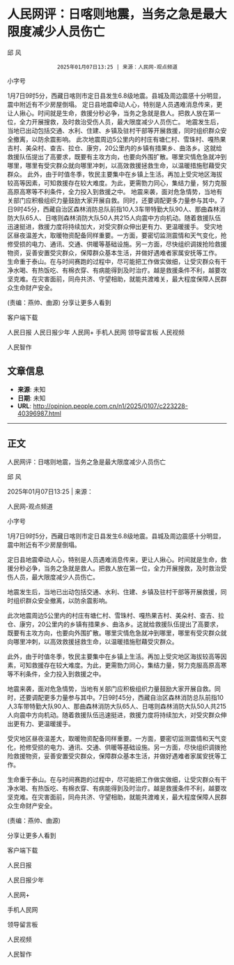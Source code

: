 # 人民网评：日喀则地震，当务之急是最大限度减少人员伤亡

邱 风


					2025年01月07日13:25 | 来源：人民网-观点频道


小字号





1月7日9时5分，西藏日喀则市定日县发生6.8级地震。县城及周边震感十分明显，震中附近有不少房屋倒塌。
定日县地震牵动人心，特别是人员遇难消息传来，更让人揪心。时间就是生命，救援分秒必争，当务之急就是救人。把救人放在第一位，全力开展搜救，及时救治受伤人员，最大限度减少人员伤亡。
地震发生后，当地已出动包括交通、水利、住建、乡镇及驻村干部等开展救援，同时组织群众安全撤离，以防余震影响。
此次地震周边5公里内的村庄有塘仁村、雪珠村、嘎热果吉村、美朵村、查吉、拉仓、康穷，20公里内的乡镇有措果乡、曲洛乡。这就给救援队伍提出了高要求，既要有主攻方向，也要向外围扩散。哪里灾情危急就冲到哪里，哪里有受灾群众就向哪里冲刺，以高效救援拯救生命，以温暖措施慰藉受灾群众。
此外，由于时值冬季，牧民主要集中在乡镇上生活。再加上受灾地区海拔较高等因素，可知救援存在较大难度。为此，更需勠力同心，集结力量，努力克服高原高寒等不利条件，全力投入到救援之中。
地震来袭，面对危急情势，当地有关部门应积极组织力量鼓励大家开展自救。同时，还要调配更多力量参与其中。7日9时45分，西藏自治区森林消防总队前指10人3车带特勤大队90人、那曲森林消防大队65人、日喀则森林消防大队50人共215人向震中方向机动。随着救援队伍迅速挺进，救援力度将持续加大，对受灾群众伸出更有力、更温暖援手。
受灾地区昼夜温差大，取暖物资配备同样重要。一方面，要密切监测震情和天气变化，抢修受损的电力、通讯、交通、供暖等基础设施。另一方面，尽快组织调拨抢险救援物资，妥善安置受灾群众，保障群众基本生活，并做好遇难者家属安抚等工作。
生命重于泰山。在与时间赛跑的过程中，尽可能把工作做实做细，让受灾群众有干净水喝、有热饭吃、有棉衣穿、有病能得到及时治疗。越是救援条件不利，越要攻坚克难。在灾害面前，同舟共济、守望相助，就能共渡难关，最大程度保障人民群众生命财产安全。

(责编：燕帅、曲源)
分享让更多人看到  


客户端下载

人民日报
人民日报少年
人民网+
手机人民网
领导留言板
人民视频

人民智作

## 文章信息

- **来源**: 未知
- **日期**: 未知
- **URL**: http://opinion.people.com.cn/n1/2025/0107/c223228-40396987.html

---

## 正文

人民网评：日喀则地震，当务之急是最大限度减少人员伤亡

邱 风

2025年01月07日13:25 | 来源：

人民网-观点频道

小字号

1月7日9时5分，西藏日喀则市定日县发生6.8级地震。县城及周边震感十分明显，震中附近有不少房屋倒塌。

定日县地震牵动人心，特别是人员遇难消息传来，更让人揪心。时间就是生命，救援分秒必争，当务之急就是救人。把救人放在第一位，全力开展搜救，及时救治受伤人员，最大限度减少人员伤亡。

地震发生后，当地已出动包括交通、水利、住建、乡镇及驻村干部等开展救援，同时组织群众安全撤离，以防余震影响。

此次地震周边5公里内的村庄有塘仁村、雪珠村、嘎热果吉村、美朵村、查吉、拉仓、康穷，20公里内的乡镇有措果乡、曲洛乡。这就给救援队伍提出了高要求，既要有主攻方向，也要向外围扩散。哪里灾情危急就冲到哪里，哪里有受灾群众就向哪里冲刺，以高效救援拯救生命，以温暖措施慰藉受灾群众。

此外，由于时值冬季，牧民主要集中在乡镇上生活。再加上受灾地区海拔较高等因素，可知救援存在较大难度。为此，更需勠力同心，集结力量，努力克服高原高寒等不利条件，全力投入到救援之中。

地震来袭，面对危急情势，当地有关部门应积极组织力量鼓励大家开展自救。同时，还要调配更多力量参与其中。7日9时45分，西藏自治区森林消防总队前指10人3车带特勤大队90人、那曲森林消防大队65人、日喀则森林消防大队50人共215人向震中方向机动。随着救援队伍迅速挺进，救援力度将持续加大，对受灾群众伸出更有力、更温暖援手。

受灾地区昼夜温差大，取暖物资配备同样重要。一方面，要密切监测震情和天气变化，抢修受损的电力、通讯、交通、供暖等基础设施。另一方面，尽快组织调拨抢险救援物资，妥善安置受灾群众，保障群众基本生活，并做好遇难者家属安抚等工作。

生命重于泰山。在与时间赛跑的过程中，尽可能把工作做实做细，让受灾群众有干净水喝、有热饭吃、有棉衣穿、有病能得到及时治疗。越是救援条件不利，越要攻坚克难。在灾害面前，同舟共济、守望相助，就能共渡难关，最大程度保障人民群众生命财产安全。

(责编：燕帅、曲源)

分享让更多人看到

客户端下载

人民日报

人民日报少年

人民网+

手机人民网

领导留言板

人民视频

人民智作

